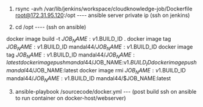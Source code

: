 
1. rsync -avh /var/lib/jenkins/workspace/cloudknowledge-job/Dockerfile root@172.31.95.120:/opt   ---- ansible server private ip (ssh on jenkins)
   

2. cd /opt  ---- (ssh on ansible)

docker image build -t $JOB_NAME:v1.$BUILD_ID .
docker image tag $JOB_NAME:v1.$BUILD_ID mandal44/$JOB_NAME:v1.$BUILD_ID
docker image tag $JOB_NAME:v1.$BUILD_ID mandal44/$JOB_NAME:latest
docker image push mandal44/$JOB_NAME:v1.$BUILD_ID
docker image push mandal44/$JOB_NAME:latest
docker image rmi $JOB_NAME:v1.$BUILD_ID mandal44/$JOB_NAME:v1.$BUILD_ID mandal44/$JOB_NAME:latest



3. ansible-playbook /sourcecode/docker.yml  --- (post build ssh on ansible to run container on docker-host/webserver)
